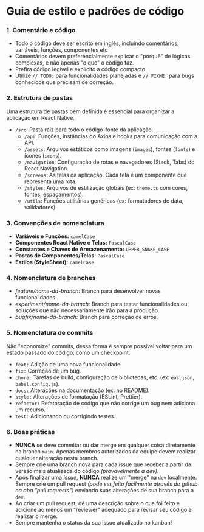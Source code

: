 # Guia de estilo e padrões de código

### 1. Comentário e código

- Todo o código deve ser escrito em inglês, incluindo comentários, variáveis, funções, componentes etc
- Comentários devem preferencialmente explicar o "porquê" de lógicas complexas, e não apenas "o que" o código faz.
- Prefira código legível e explícito a código compacto.
- Utilize `// TODO:` para funcionalidades planejadas e `// FIXME:` para bugs conhecidos que precisam de correção.

### 2. Estrutura de pastas

Uma estrutura de pastas bem definida é essencial para organizar a aplicação em React Native.

- `/src`: Pasta raiz para todo o código-fonte da aplicação.
    - `/api`: Funções, instâncias do Axios e hooks para comunicação com a API.
    - `/assets`: Arquivos estáticos como imagens (`images`), fontes (`fonts`) e ícones (`icons`).
    - `/navigation`: Configuração de rotas e navegadores (Stack, Tabs) do React Navigation.
    - `/screens`: As telas da aplicação. Cada tela é um componente que representa uma rota.
    - `/styles`: Arquivos de estilização globais (ex: `theme.ts` com cores, fontes, espaçamentos).
    - `/utils`: Funções utilitárias genéricas (ex: formatadores de data, validadores).

### 3. Convenções de nomenclatura

- **Variáveis e Funções:** `camelCase`
- **Componentes React Native e Telas:** `PascalCase`
- **Constantes e Chaves de Armazenamento:** `UPPER_SNAKE_CASE`
- **Pastas de Componentes/Telas:** `PascalCase`
- **Estilos (StyleSheet):** `camelCase`

### 4. Nomenclatura de branches

- *feature/nome-da-branch:* Branch para desenvolver novas funcionalidades.
- *experiment/nome-da-branch:* Branch para testar funcionalidades ou soluções que não necessariamente irão para a produção.
- *bugfix/nome-da-branch:* Branch para correção de erros.

### 5. Nomenclatura de commits

Não "economize" commits, dessa forma é sempre possível voltar para um estado passado do código, como um checkpoint.
- `feat:` Adição de uma nova funcionalidade.
- `fix:` Correção de um bug.
- `chore:` Tarefas de build, configuração de bibliotecas, etc. (ex: `eas.json`, `babel.config.js`).
- `docs:` Alterações na documentação (ex: no README).
- `style:` Alterações de formatação (ESLint, Prettier).
- `refactor:` Refatoração de código que não corrige um bug nem adiciona um recurso.
- `test:` Adicionando ou corrigindo testes.

### 6. Boas práticas
- **NUNCA** se deve commitar ou dar merge em qualquer coisa diretamente na branch `main`. Apenas membros autorizados da equipe devem realizar qualquer alteração nesta branch.
- Sempre crie uma branch nova para cada issue que receber a partir da versão mais atualizada do código *(provavelmente a dev)*.
- Após finalizar uma *issue*, **NUNCA** realize um "merge" na `dev` localmente. Sempre crie um pull request *(pode ser feito facilmente através do github na aba "pull requests")* enviando suas alterações de sua branch para a `dev`.
- Ao criar um pull request, dê uma descrição sobre o que foi feito e adicione ao menos um "reviewer" adequado para revisar seu código e realizar o merge.
- Sempre mantenha o status da sua issue atualizado no kanban!
